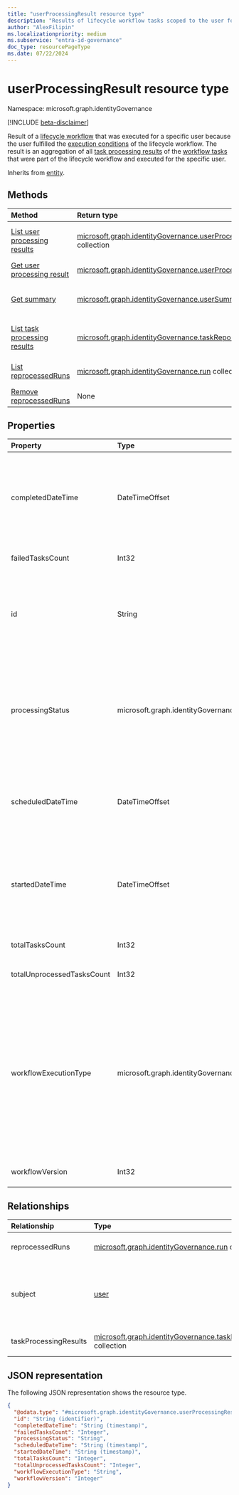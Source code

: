 ```yaml
---
title: "userProcessingResult resource type"
description: "Results of lifecycle workflow tasks scoped to the user for whom the tasks were run. Total tasks are shown along with individual results for unprocessed tasks, and processing status for the results"
author: "AlexFilipin"
ms.localizationpriority: medium
ms.subservice: "entra-id-governance"
doc_type: resourcePageType
ms.date: 07/22/2024
---
```


# userProcessingResult resource type

Namespace: microsoft.graph.identityGovernance

[!INCLUDE [beta-disclaimer](../../includes/beta-disclaimer.md)]

Result of a [lifecycle workflow](../resources/identitygovernance-workflow.md) that was executed for a specific user because the user fulfilled the [execution conditions](../resources/identitygovernance-workflowexecutionconditions.md) of the lifecycle workflow. The result is an aggregation of all [task processing results](../resources/identitygovernance-taskprocessingresult.md) of the [workflow tasks](../resources/identitygovernance-task.md) that were part of the lifecycle workflow and executed for the specific user.

Inherits from [entity](../resources/entity.md).

## Methods

|Method|Return type|Description|
|:---|:---|:---|
|[List user processing results](../api/identitygovernance-workflow-list-userprocessingresults.md)|[microsoft.graph.identityGovernance.userProcessingResult](../resources/identitygovernance-userprocessingresult.md) collection|Get a list of the [userProcessingResult](../resources/identitygovernance-userprocessingresult.md) objects and their properties.|
|[Get user processing result](../api/identitygovernance-userprocessingresult-get.md)|[microsoft.graph.identityGovernance.userProcessingResult](../resources/identitygovernance-userprocessingresult.md)|Get a user processing result.|
|[Get summary](../api/identitygovernance-userprocessingresult-summary.md)|[microsoft.graph.identityGovernance.userSummary](../resources/identitygovernance-usersummary.md)|Provides a summary of user processing results for a specified time period.|
|[List task processing results](../api/identitygovernance-userprocessingresult-list-taskprocessingresults.md)|[microsoft.graph.identityGovernance.taskReport](../resources/identitygovernance-taskprocessingresult.md) collection|Get a list of the [taskProcessingResult](../resources/identitygovernance-taskprocessingresult.md) objects and their properties.|
|[List reprocessedRuns](../api/identitygovernance-userprocessingresult-list-reprocessedruns.md)|[microsoft.graph.identityGovernance.run](../resources/identitygovernance-run.md) collection|Get a list of the workflow's reprocessed runs.|
|[Remove reprocessedRuns](../api/identitygovernance-userprocessingresult-delete-reprocessedruns.md)|None|Delete a reprocessed run object.|

## Properties

|Property|Type|Description|
|:---|:---|:---|
|completedDateTime|DateTimeOffset|The date time that the workflow execution for a user completed. Value is null if the workflow hasn't completed.<br><br>Supports `$filter`(`lt`, `le`, `gt`, `ge`, `eq`, `ne`) and `$orderby`.|
|failedTasksCount|Int32|The number of tasks that failed in the workflow execution.|
|id|String|Identifier used for individually addressing a specific user processing result. Inherited from [entity](../resources/entity.md).<br><br>Supports `$filter`(`eq`, `ne`) and `$orderby`.|
|processingStatus|microsoft.graph.identityGovernance.lifecycleWorkflowProcessingStatus|The workflow execution status. The possible values are: `queued`, `inProgress`, `completed`, `completedWithErrors`, `canceled`, `failed`, `unknownFutureValue`.<br><br>Supports `$filter`(`eq`, `ne`) and `$orderby`.|
|scheduledDateTime|DateTimeOffset|The date time that the workflow is scheduled to be executed for a user.<br><br>Supports `$filter`(`lt`, `le`, `gt`, `ge`, `eq`, `ne`) and `$orderby`.|
|startedDateTime|DateTimeOffset|The date time that the workflow execution started. Value is `null` if the workflow execution hasn't started.<br><br>Supports `$filter`(`lt`, `le`, `gt`, `ge`, `eq`, `ne`) and `$orderby`.|
|totalTasksCount|Int32|The total number of tasks that in the workflow execution.|
|totalUnprocessedTasksCount|Int32|The total number of unprocessed tasks for the workflow.|
|workflowExecutionType|microsoft.graph.identityGovernance.workflowExecutionType|Describes the execution type of the workflow. The possible values are: `scheduled`, `onDemand`, `unknownFutureValue`, `activatedWithScope`. Use the `Prefer: include-unknown-enum-members` request header to get the following values from this [evolvable enum](/graph/best-practices-concept#handling-future-members-in-evolvable-enumerations): `activatedWithScope`.<br><br>Supports `$filter`(`lt`, `le`, `gt`, `ge`, `eq`, `ne`) and `$orderby`.|
|workflowVersion|Int32|The version of the workflow that was executed.|

## Relationships

|Relationship|Type|Description|
|:---|:---|:---|
|reprocessedRuns|[microsoft.graph.identityGovernance.run](../resources/identitygovernance-run.md) collection|The related reprocessed workflow run.|
|subject|[user](../resources/user.md)|The unique identifier of the user targeted for the `taskProcessingResult`.<br><br>Supports `$filter`(`eq`, `ne`) and `$expand`.|
|taskProcessingResults|[microsoft.graph.identityGovernance.taskProcessingResult](../resources/identitygovernance-taskprocessingresult.md) collection|The associated individual task execution.|

## JSON representation

The following JSON representation shows the resource type.
<!-- {
  "blockType": "resource",
  "keyProperty": "id",
  "@odata.type": "microsoft.graph.identityGovernance.userProcessingResult",
  "baseType": "microsoft.graph.entity",
  "openType": false
}
-->
``` json
{
  "@odata.type": "#microsoft.graph.identityGovernance.userProcessingResult",
  "id": "String (identifier)",
  "completedDateTime": "String (timestamp)",
  "failedTasksCount": "Integer",
  "processingStatus": "String",
  "scheduledDateTime": "String (timestamp)",
  "startedDateTime": "String (timestamp)",
  "totalTasksCount": "Integer",
  "totalUnprocessedTasksCount": "Integer",
  "workflowExecutionType": "String",
  "workflowVersion": "Integer"
}
```
